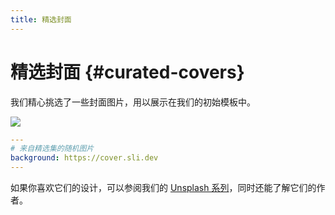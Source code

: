```yaml
---
title: 精选封面
---
```


# 精选封面 {#curated-covers}

我们精心挑选了一些封面图片，用以展示在我们的初始模板中。

![](/screenshots/covers.png)

```yaml
---
# 来自精选集的随机图片
background: https://cover.sli.dev
---
```

如果你喜欢它们的设计，可以参阅我们的 [Unsplash 系列](https://unsplash.com/collections/94734566/slidev)，同时还能了解它们的作者。
